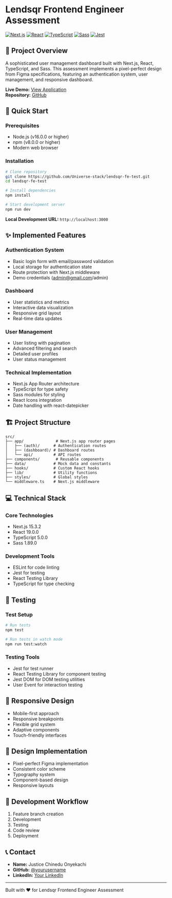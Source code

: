 # Lendsqr Frontend Engineer Assessment

[![Next.js](https://img.shields.io/badge/Next.js-15.3.2-black)](https://nextjs.org/)
[![React](https://img.shields.io/badge/React-19.0.0-blue)](https://reactjs.org/)
[![TypeScript](https://img.shields.io/badge/TypeScript-5.0.0-blue)](https://www.typescriptlang.org/)
[![Sass](https://img.shields.io/badge/Sass-1.89.0-pink)](https://sass-lang.com/)
[![Jest](https://img.shields.io/badge/Jest-29.7.0-red)](https://jestjs.io/)

## 🎯 Project Overview

A sophisticated user management dashboard built with Next.js, React, TypeScript, and Sass. This assessment implements a pixel-perfect design from Figma specifications, featuring an authentication system, user management, and responsive dashboard.

**Live Demo:** [View Application](https://justice-chinedu-onyekachi-lendsqr-fe-test.vercel.app/users)  
**Repository:** [GitHub](https://github.com/Universe-stack/lendsqr-fe-test)

## 🚀 Quick Start

### Prerequisites

- Node.js (v16.0.0 or higher)
- npm (v8.0.0 or higher)
- Modern web browser

### Installation

```bash
# Clone repository
git clone https://github.com/Universe-stack/lendsqr-fe-test.git
cd lendsqr-fe-test

# Install dependencies
npm install

# Start development server
npm run dev
```

**Local Development URL:** `http://localhost:3000`

## ✨ Implemented Features

### Authentication System

- Basic login form with email/password validation
- Local storage for authentication state
- Route protection with Next.js middleware
- Demo credentials (admin@gmail.com/admin)

### Dashboard

- User statistics and metrics
- Interactive data visualization
- Responsive grid layout
- Real-time data updates

### User Management

- User listing with pagination
- Advanced filtering and search
- Detailed user profiles
- User status management

### Technical Implementation

- Next.js App Router architecture
- TypeScript for type safety
- Sass modules for styling
- React Icons integration
- Date handling with react-datepicker

## 🏗️ Project Structure

```
src/
├── app/              # Next.js app router pages
│   ├── (auth)/      # Authentication routes
│   ├── (dashboard)/ # Dashboard routes
│   └── api/         # API routes
├── components/       # Reusable components
├── data/            # Mock data and constants
├── hooks/           # Custom React hooks
├── lib/             # Utility functions
├── styles/          # Global styles
└── middleware.ts    # Next.js middleware
```

## 💻 Technical Stack

### Core Technologies

- Next.js 15.3.2
- React 19.0.0
- TypeScript 5.0.0
- Sass 1.89.0

### Development Tools

- ESLint for code linting
- Jest for testing
- React Testing Library
- TypeScript for type checking

## 🧪 Testing

### Test Setup

```bash
# Run tests
npm test

# Run tests in watch mode
npm run test:watch
```

### Testing Tools

- Jest for test runner
- React Testing Library for component testing
- Jest DOM for DOM testing utilities
- User Event for interaction testing

## 📱 Responsive Design

- Mobile-first approach
- Responsive breakpoints
- Flexible grid system
- Adaptive components
- Touch-friendly interfaces

## 🎨 Design Implementation

- Pixel-perfect Figma implementation
- Consistent color scheme
- Typography system
- Component-based design
- Responsive layouts

## 🚀 Development Workflow

1. Feature branch creation
2. Development
3. Testing
4. Code review
5. Deployment

## 📞 Contact

- **Name:** Justice Chinedu Onyekachi
- **GitHub:** [@yourusername](https://github.com/Universe-stack)
- **LinkedIn:** [Your LinkedIn](https://www.linkedin.com/in/justice-kachi)

---

Built with ❤️ for Lendsqr Frontend Engineer Assessment
